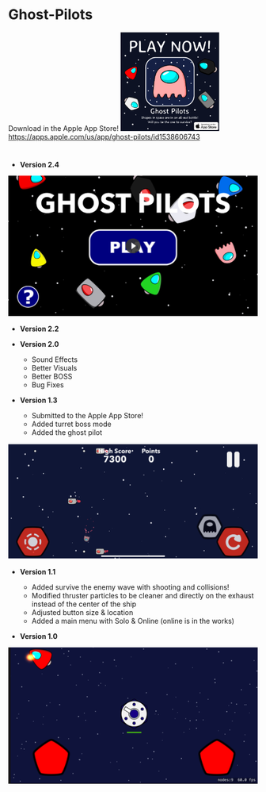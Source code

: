 # Ghost-Pilots
Download in the Apple App Store!
<img src="Images/Promotion.png" width="200">
https://apps.apple.com/us/app/ghost-pilots/id1538606743
# 
* **Version 2.4**

[<img src="Images/Video.png" width="566">](https://youtu.be/JC6T25g9q88 "Ghost Pilots Preview Video")

* **Version 2.2**

* **Version 2.0**
  * Sound Effects
  * Better Visuals
  * Better BOSS
  * Bug Fixes

* **Version 1.3**
  * Submitted to the Apple App Store!
  * Added turret boss mode
  * Added the ghost pilot
 <img src="Images/GhostPilot.png" width="566">
 
* **Version 1.1**
  * Added survive the enemy wave with shooting and collisions!
  * Modified thruster particles to be cleaner and directly on the exhaust instead of the center of the ship
  * Adjusted button size & location
  * Added a main menu with Solo & Online (online is in the works)

* **Version 1.0**
<img src="Images/Version1.0.png" width="566">
